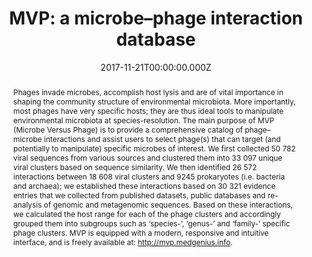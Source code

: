 ﻿---
title: "MVP: a microbe–phage interaction database"
publication_types: ["2"]
# Author notes (optional)
authors: 
  - Na-L-Gao
  - Chengwei Zhang
  - Zhanbing Zhang
  - Songnian Hu
  - Martin J Lercher
  - Xing-Ming Zhao
  - Peer Bork
  - Zhi Liu
  - Weihua-Chen



# Author notes (optional)
author_notes: []

publication_short: 
abstract: >-
  Phages invade microbes, accomplish host lysis and are of vital importance in shaping the community structure of environmental microbiota. More importantly, most phages have very specific hosts; they are thus ideal tools to manipulate environmental microbiota at species-resolution. The main purpose of MVP (Microbe Versus Phage) is to provide a comprehensive catalog of phage–microbe interactions and assist users to select phage(s) that can target (and potentially to manipulate) specific microbes of interest. We first collected 50 782 viral sequences from various sources and clustered them into 33 097 unique viral clusters based on sequence similarity. We then identified 26 572 interactions between 18 608 viral clusters and 9245 prokaryotes (i.e. bacteria and archaea); we established these interactions based on 30 321 evidence entries that we collected from published datasets, public databases and re-analysis of genomic and metagenomic sequences. Based on these interactions, we calculated the host range for each of the phage clusters and accordingly grouped them into subgroups such as ‘species-’, ‘genus-’ and ‘family-’ specific phage clusters. MVP is equipped with a modern, responsive and intuitive interface, and is freely available at: http://mvp.medgenius.info.
draft: false
featured: ture

slides: null
url_pdf: 'https://academic.oup.com/nar/article-pdf/46/D1/D700/23162397/gkx1124.pdf'
image:
  caption: ""
  focal_point: ""
  preview_only: false
summary: ""
url_dataset: ""
url_project: ""
url_source: ""
url_video: ""

doi: 10.1093/nar/gkx1124
tags:
  - Nucleic Acids Research
publication: Nucleic Acids Research
projects: []
date: 2017-11-21T00:00:00.000Z
url_slides: ""
publishDate: 2017-01-01T00:00:00.000Z
url_poster: ""
url_code: ""
---

